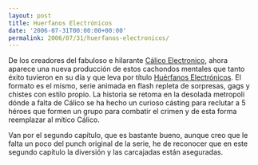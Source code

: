 ```yaml
---
layout: post
title: Huerfanos Electrónicos
date: '2006-07-31T00:00:00+00:00'
permalink: 2006/07/31/huerfanos-electronicos/
---
```

<a href="http://www.huerfanoselectronicos.com/"><img style="float:right; margin:0 0 10px 10px;cursor:pointer; cursor:hand;" src="http://photos1.blogger.com/blogger/6639/1972/320/HE.jpg" border="0" alt="" /></a>
De los creadores del fabuloso e hilarante <a href="http://www.calicoelectronico.com/">Cálico Electronico</a>, ahora aparece una nueva producción de estos cachondos mentales que tanto éxito tuvieron en su día y que leva por título <a href="http://www.huerfanoselectronicos.com/">Huérfanos Electrónicos</a>. El formato es el mismo, serie animada en flash repleta de sorpresas, gags y chistes con estilo propio. La historia se retoma en la desolada metropoli dónde a falta de Cálico se ha hecho un curioso cásting para reclutar a 5 héroes que formen un grupo para combatir el crimen y  de esta forma reemplazar al mítico Cálico.

Van por el segundo capítulo, que es bastante bueno, aunque creo que le falta un poco del punch original de la serie, he de reconocer que en este segundo capítulo la diversión y las carcajadas están aseguradas.
